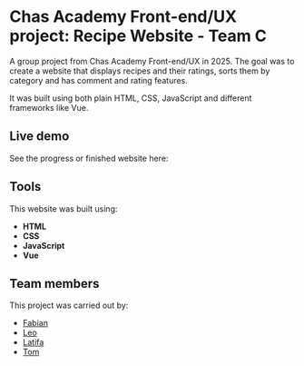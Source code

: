 # Chas Academy Front-end/UX project: Recipe Website - Team C
A group project from Chas Academy Front-end/UX in 2025. The goal was to create a website that displays recipes and their ratings, sorts them by category and has comment and rating features.

It was built using both plain HTML, CSS, JavaScript and different frameworks like Vue.

## Live demo
See the progress or finished website here:

## Tools
This website was built using:
- **HTML**
- **CSS**
- **JavaScript**
- **Vue**

## Team members

This project was carried out by:

- [Fabian](https://github.com/fabian144)
- [Leo]()
- [Latifa]()
- [Tom]()
